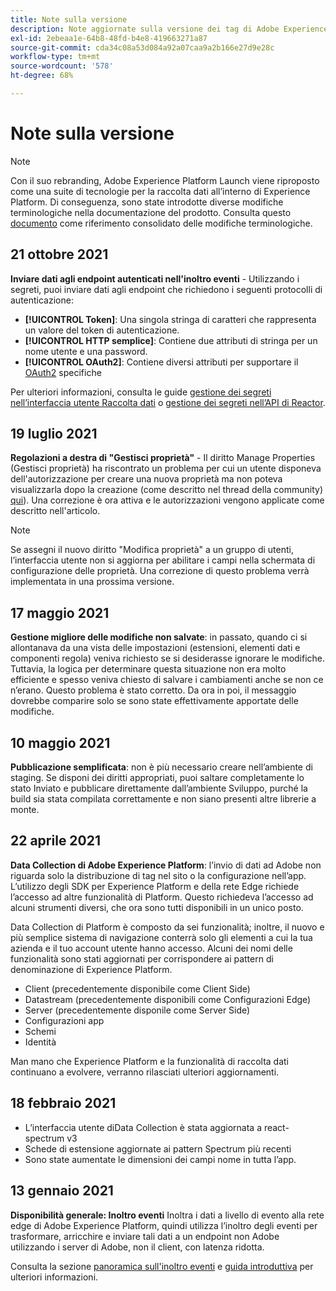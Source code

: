 ```yaml
---
title: Note sulla versione
description: Note aggiornate sulla versione dei tag di Adobe Experience Platform.
exl-id: 2ebeaa1e-64b8-48fd-b4e8-419663271a87
source-git-commit: cda34c08a53d084a92a07caa9a2b166e27d9e28c
workflow-type: tm+mt
source-wordcount: '578'
ht-degree: 68%

---
```


# Note sulla versione

>[!NOTE]
>
>Con il suo rebranding, Adobe Experience Platform Launch viene riproposto come una suite di tecnologie per la raccolta dati all’interno di Experience Platform. Di conseguenza, sono state introdotte diverse modifiche terminologiche nella documentazione del prodotto. Consulta questo [documento](../term-updates.md) come riferimento consolidato delle modifiche terminologiche.

## 21 ottobre 2021

**Inviare dati agli endpoint autenticati nell&#39;inoltro eventi** - Utilizzando i segreti, puoi inviare dati agli endpoint che richiedono i seguenti protocolli di autenticazione:

* **[!UICONTROL Token]**: Una singola stringa di caratteri che rappresenta un valore del token di autenticazione.
* **[!UICONTROL HTTP semplice]**: Contiene due attributi di stringa per un nome utente e una password.
* **[!UICONTROL OAuth2]**: Contiene diversi attributi per supportare il [OAuth2](https://datatracker.ietf.org/doc/html/rfc6749) specifiche

Per ulteriori informazioni, consulta le guide [gestione dei segreti nell’interfaccia utente Raccolta dati](../ui/event-forwarding/secrets.md) o [gestione dei segreti nell’API di Reactor](../api/guides/secrets.md).

## 19 luglio 2021

**Regolazioni a destra di &quot;Gestisci proprietà&quot;** - Il diritto Manage Properties (Gestisci proprietà) ha riscontrato un problema per cui un utente disponeva dell&#39;autorizzazione per creare una nuova proprietà ma non poteva visualizzarla dopo la creazione (come descritto nel thread della community) [qui](https://experienceleaguecommunities.adobe.com/t5/adobe-experience-platform-launch/technical-advisory-adjustments-to-the-manage-properties/ba-p/399176)). Una correzione è ora attiva e le autorizzazioni vengono applicate come descritto nell&#39;articolo.

>[!NOTE]
>
>Se assegni il nuovo diritto &quot;Modifica proprietà&quot; a un gruppo di utenti, l’interfaccia utente non si aggiorna per abilitare i campi nella schermata di configurazione delle proprietà. Una correzione di questo problema verrà implementata in una prossima versione.

## 17 maggio 2021

**Gestione migliore delle modifiche non salvate**: in passato, quando ci si allontanava da una vista delle impostazioni (estensioni, elementi dati e componenti regola) veniva richiesto se si desiderasse ignorare le modifiche. Tuttavia, la logica per determinare questa situazione non era molto efficiente e spesso veniva chiesto di salvare i cambiamenti anche se non ce n’erano. Questo problema è stato corretto. Da ora in poi, il messaggio dovrebbe comparire solo se sono state effettivamente apportate delle modifiche.

## 10 maggio 2021

**Pubblicazione semplificata**: non è più necessario creare nell’ambiente di staging. Se disponi dei diritti appropriati, puoi saltare completamente lo stato Inviato e pubblicare direttamente dall’ambiente Sviluppo, purché la build sia stata compilata correttamente e non siano presenti altre librerie a monte.

## 22 aprile 2021

**Data Collection di Adobe Experience Platform**: l’invio di dati ad Adobe non riguarda solo la distribuzione di tag nel sito o la configurazione nell’app.  L’utilizzo degli SDK per Experience Platform e della rete Edge richiede l’accesso ad altre funzionalità di Platform. Questo richiedeva l’accesso ad alcuni strumenti diversi, che ora sono tutti disponibili in un unico posto.

Data Collection di Platform è composto da sei funzionalità; inoltre, il nuovo e più semplice sistema di navigazione conterrà solo gli elementi a cui la tua azienda e il tuo account utente hanno accesso.  Alcuni dei nomi delle funzionalità sono stati aggiornati per corrispondere ai pattern di denominazione di Experience Platform.

* Client (precedentemente disponibile come Client Side)
* Datastream (precedentemente disponibili come Configurazioni Edge)
* Server (precedentemente disponile come Server Side)
* Configurazioni app
* Schemi
* Identità

Man mano che Experience Platform e la funzionalità di raccolta dati continuano a evolvere, verranno rilasciati ulteriori aggiornamenti.

## 18 febbraio 2021

* L’interfaccia utente diData Collection è stata aggiornata a react-spectrum v3
* Schede di estensione aggiornate ai pattern Spectrum più recenti
* Sono state aumentate le dimensioni dei campi nome in tutta l’app.

## 13 gennaio 2021

**Disponibilità generale: Inoltro eventi** Inoltra i dati a livello di evento alla rete edge di Adobe Experience Platform, quindi utilizza l’inoltro degli eventi per trasformare, arricchire e inviare tali dati a un endpoint non Adobe utilizzando i server di Adobe, non il client, con latenza ridotta.

Consulta la sezione [panoramica sull&#39;inoltro eventi](../ui/event-forwarding/overview.md) e [guida introduttiva](../ui/event-forwarding/getting-started.md) per ulteriori informazioni.
